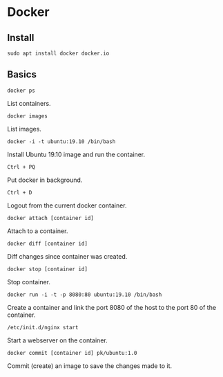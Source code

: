 # Docker

## Install

`sudo apt install docker docker.io`

## Basics

`docker ps`

List containers.

`docker images`

List images.

`docker -i -t ubuntu:19.10 /bin/bash`

Install Ubuntu 19.10 image and run the container.

`Ctrl + PQ`

Put docker in background.

`Ctrl + D`

Logout from the current docker container.

`docker attach [container id]`

Attach to a container.

`docker diff [container id]`

Diff changes since container was created.

`docker stop [container id]`

Stop container.

`docker run -i -t -p 8080:80 ubuntu:19.10 /bin/bash`

Create a container and link the port 8080 of the host to the port 80 of the container.

`/etc/init.d/nginx start`

Start a webserver on the container.

`docker commit [container id] pk/ubuntu:1.0`

Commit (create) an image to save the changes made to it.

